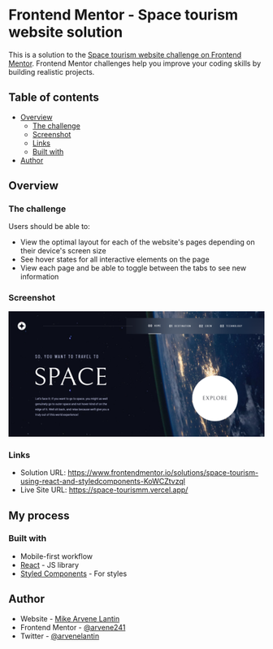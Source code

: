 # Frontend Mentor - Space tourism website solution

This is a solution to the [Space tourism website challenge on Frontend Mentor](https://www.frontendmentor.io/challenges/space-tourism-multipage-website-gRWj1URZ3). Frontend Mentor challenges help you improve your coding skills by building realistic projects. 

## Table of contents

- [Overview](#overview)
  - [The challenge](#the-challenge)
  - [Screenshot](#screenshot)
  - [Links](#links)
  - [Built with](#built-with)
- [Author](#author)

## Overview

### The challenge

Users should be able to:

- View the optimal layout for each of the website's pages depending on their device's screen size
- See hover states for all interactive elements on the page
- View each page and be able to toggle between the tabs to see new information

### Screenshot

![](./public/preview.png)

### Links

- Solution URL: https://www.frontendmentor.io/solutions/space-tourism-using-react-and-styledcomponents-KoWCZtvzql
- Live Site URL: https://space-tourismm.vercel.app/

## My process

### Built with

- Mobile-first workflow
- [React](https://reactjs.org/) - JS library
- [Styled Components](https://styled-components.com/) - For styles

## Author

- Website - [Mike Arvene Lantin](https://arvene.live/)
- Frontend Mentor - [@arvene241](https://www.frontendmentor.io/profile/arvene241)
- Twitter - [@arvenelantin](https://twitter.com/arvenelantin)
